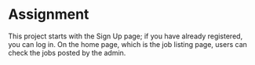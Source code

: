 # Assignment
This project starts with the Sign Up page; if you have already registered, you can log in.
On the home page, which is the job listing page, users can check the jobs posted by the admin.
